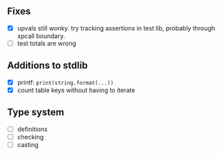 ## Fixes
- [x] upvals still wonky. try tracking assertions in test lib, probably through xpcall boundary.
- [ ] test totals are wrong

## Additions to stdlib
- [x] printf: `print(string.format(...))`
- [x] count table keys without having to iterate

## Type system
- [ ] definitions
- [ ] checking
- [ ] casting
